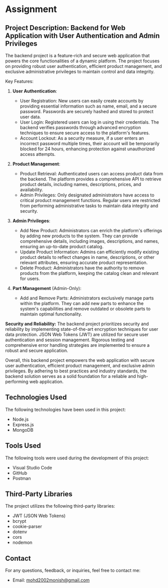 # Assignment 

## Project Description: Backend for Web Application with User Authentication and Admin Privileges

The backend project is a feature-rich and secure web application that powers the core functionalities of a dynamic platform. The project focuses on providing robust user authentication, efficient product management, and exclusive administrative privileges to maintain control and data integrity.

Key Features:

1. **User Authentication**:
   - User Registration: New users can easily create accounts by providing essential information such as name, email, and a secure password. Passwords are securely hashed and stored to protect user data.
   - User Login: Registered users can log in using their credentials. The backend verifies passwords through advanced encryption techniques to ensure secure access to the platform's features.
   - Account Lockout: As a security measure, if a user enters an incorrect password multiple times, their account will be temporarily blocked for 24 hours, enhancing protection against unauthorized access attempts.

2. **Product Management**:
   - Product Retrieval: Authenticated users can access product data from the backend. The platform provides a comprehensive API to retrieve product details, including names, descriptions, prices, and availability.
   - Admin Privileges: Only designated administrators have access to critical product management functions. Regular users are restricted from performing administrative tasks to maintain data integrity and security.

3. **Admin Privileges**:
   - Add New Product: Administrators can enrich the platform's offerings by adding new products to the system. They can provide comprehensive details, including images, descriptions, and names, ensuring an up-to-date product catalog.
   - Update Product Information: Admins can efficiently modify existing product details to reflect changes in name, descriptions, or other relevant attributes, ensuring accurate product representation.
   - Delete Product: Administrators have the authority to remove products from the platform, keeping the catalog clean and relevant for users.

4. **Part Management** (Admin-Only):
   - Add and Remove Parts: Administrators exclusively manage parts within the platform. They can add new parts to enhance the system's capabilities and remove outdated or obsolete parts to maintain optimal functionality.

**Security and Reliability:**
The backend project prioritizes security and reliability by implementing state-of-the-art encryption techniques for user data protection. JSON Web Tokens (JWT) are utilized for secure user authentication and session management. Rigorous testing and comprehensive error handling strategies are implemented to ensure a robust and secure application.


Overall, this backend project empowers the web application with secure user authentication, efficient product management, and exclusive admin privileges. By adhering to best practices and industry standards, the backend solution serves as a solid foundation for a reliable and high-performing web application.
## Technologies Used

The following technologies have been used in this project:

- Node.js
- Express.js
- MongoDB

## Tools Used

The following tools were used during the development of this project:

- Visual Studio Code
- GitHub
- Postman

## Third-Party Libraries

The project utilizes the following third-party libraries:

- JWT (JSON Web Tokens)
- bcrypt
- cookie-parser
- dotenv
- cors
- nodemon

## Contact

For any questions, feedback, or inquiries, feel free to contact me:

- Email: mohd2002monish@gmail.com

